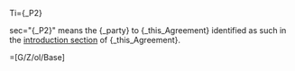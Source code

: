 Ti={_P2}

sec="{_P2}" means the {_party} to  {_this_Agreement} identified as such in the <a href="#Among.Def.sec" class="xref">introduction section</a> of {_this_Agreement}.

=[G/Z/ol/Base]
